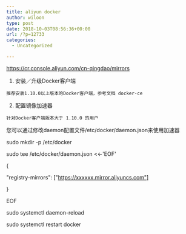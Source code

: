 ```yaml
---
title: aliyun docker
author: wiloon
type: post
date: 2018-10-03T08:56:36+00:00
url: /?p=12733
categories:
  - Uncategorized

---
```

https://cr.console.aliyun.com/cn-qingdao/mirrors

  1. 安装／升级Docker客户端
  
    推荐安装1.10.0以上版本的Docker客户端，参考文档 docker-ce 
  2. 配置镜像加速器
  
    针对Docker客户端版本大于 1.10.0 的用户

您可以通过修改daemon配置文件/etc/docker/daemon.json来使用加速器
  
sudo mkdir -p /etc/docker
  
sudo tee /etc/docker/daemon.json <<-'EOF'
  
{
    
"registry-mirrors": ["https://xxxxxx.mirror.aliyuncs.com"]
  
}
  
EOF
  
sudo systemctl daemon-reload
  
sudo systemctl restart docker
